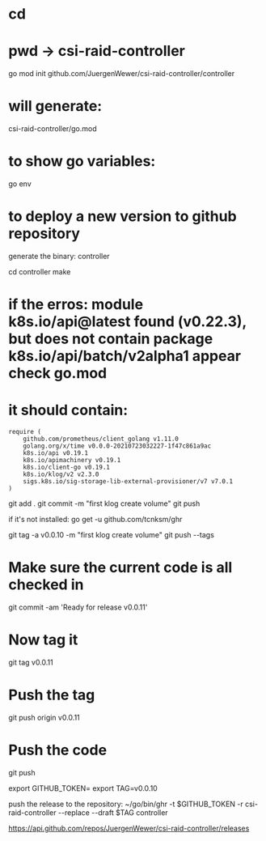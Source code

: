 # cd <projectHomePath eg. csi-raid-controller>
# pwd -> csi-raid-controller
go mod init github.com/JuergenWewer/csi-raid-controller/controller
# will generate:
csi-raid-controller/go.mod

# to show go variables:
go env

# to deploy a new version to github repository
generate the binary: controller

cd controller
make

# if  the erros: module k8s.io/api@latest found (v0.22.3), but does not contain package k8s.io/api/batch/v2alpha1 appear check go.mod
# it should contain:
```
require (
    github.com/prometheus/client_golang v1.11.0
    golang.org/x/time v0.0.0-20210723032227-1f47c861a9ac
    k8s.io/api v0.19.1
    k8s.io/apimachinery v0.19.1
    k8s.io/client-go v0.19.1
    k8s.io/klog/v2 v2.3.0
    sigs.k8s.io/sig-storage-lib-external-provisioner/v7 v7.0.1
)
```

git add .
git commit -m "first klog create volume"
git push

if it's not installed:
go get -u github.com/tcnksm/ghr

git tag -a v0.0.10 -m "first klog create volume"
git push --tags

# Make sure the current code is all checked in
git commit -am 'Ready for release v0.0.11'
# Now tag it
git tag v0.0.11
# Push the tag
git push origin v0.0.11
# Push the code
git push

export GITHUB_TOKEN= <see in diary: git token jw>
export TAG=v0.0.10

push the release to the repository:
~/go/bin/ghr -t $GITHUB_TOKEN -r csi-raid-controller --replace --draft  $TAG controller


https://api.github.com/repos/JuergenWewer/csi-raid-controller/releases